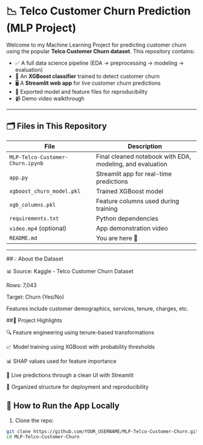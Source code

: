 # 📉 Telco Customer Churn Prediction (MLP Project)

Welcome to my Machine Learning Project for predicting customer churn using the popular **Telco Customer Churn dataset**. This repository contains:

- ✅ A full data science pipeline (EDA → preprocessing → modeling → evaluation)
- 🎯 An **XGBoost classifier** trained to detect customer churn
- 🖥️ A **Streamlit web app** for live customer churn predictions
- 💾 Exported model and feature files for reproducibility
- 📹 Demo video walkthrough

---


## 🗂️ Files in This Repository

| File | Description |
|------|-------------|
| `MLP-Telco-Customer-Churn.ipynb` | Final cleaned notebook with EDA, modeling, and evaluation |
| `app.py` | Streamlit app for real-time predictions |
| `xgboost_churn_model.pkl` | Trained XGBoost model |
| `xgb_columns.pkl` | Feature columns used during training |
| `requirements.txt` | Python dependencies |
| `video.mp4` (optional) | App demonstration video |
| `README.md` | You are here 📘 |

---


##💡 About the Dataset

📊 Source: Kaggle - Telco Customer Churn Dataset

Rows: 7,043

Target: Churn (Yes/No)

Features include customer demographics, services, tenure, charges, etc.

##📌 Project Highlights

🔍 Feature engineering using tenure-based transformations

📈 Model training using XGBoost with probability thresholds

📊 SHAP values used for feature importance

🧠 Live predictions through a clean UI with Streamlit

📁 Organized structure for deployment and reproducibility


## 🚀 How to Run the App Locally

1. Clone the repo:

```bash
git clone https://github.com/YOUR_USERNAME/MLP-Telco-Customer-Churn.git
cd MLP-Telco-Customer-Churn
